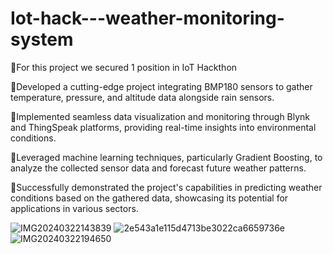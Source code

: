 # Iot-hack---weather-monitoring-system


🔸For this project we secured 1 position in IoT Hackthon 

🔹Developed a cutting-edge project integrating BMP180 sensors to gather temperature, pressure, and altitude data alongside rain sensors.

🔸Implemented seamless data visualization and monitoring through Blynk and ThingSpeak platforms, providing real-time insights into environmental conditions.

🔹Leveraged machine learning techniques, particularly Gradient Boosting, to analyze the collected sensor data and forecast future weather patterns.

🔸Successfully demonstrated the project's capabilities in predicting weather conditions based on the gathered data, showcasing its potential for applications in various sectors.


![IMG20240322143839](https://github.com/Sankaram02/Iot-hack---weather-monitoring-system/assets/119692486/1a8ed980-cd47-415f-a0c4-7c4051011db1)
![2e543a1e115d4713be3022ca6659736e](https://github.com/Sankaram02/Iot-hack---weather-monitoring-system/assets/119692486/2133f9b7-3e04-4b9c-8781-42d31e363cce)
![IMG20240322194650](https://github.com/Sankaram02/Iot-hack---weather-monitoring-system/assets/119692486/e3178575-fd6a-484b-a97e-4d7cae0f38b1)
